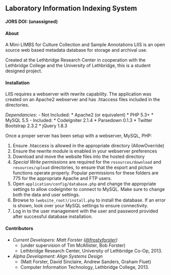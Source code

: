 ## Laboratory Information Indexing System

#### JORS DOI: (unassigned)

#### About

A Mini-LIMBS for Culture Collection and Sample Annotations
LIIS is an open source web based metadata database for storage and archival use.

Created at the Lethbridge Research Center in cooperation with the Lethbridge College and the University of Lethbridge, this is a student designed project.


#### Installation

LIIS requires a webserver with rewrite capability. The application was created on an Apache2 webserver and has .htaccess files included in the directories.

*Dependancies*:
	- Not Included:
		* Apache2 (or equivalent) 
		* PHP 5.3+
		* MySQL 5.5
	- Included:
		* CodeIgniter 2.1.4 
		* Parsedown 0.1.3
		* Twitter Bootstrap 2.3.2
		* jQuery 1.8.3

Once a proper server has been setup with a webserver, MySQL, PHP:

1. Ensure .htaccess is allowed in the appropriate directory (AllowOverride)
2. Ensure the rewrite module is enabled in your webserver preferences
3. Download and move the website files into the hosted directory
4. *Special Write permissions* are required for the `resources/download` and `resources/upload` directories, to ensure that the export and picture functions operate properly. Popular permissions for these folders are 775 for the appropriate Apache and FTP users.
5. Open `application/config/database.php` and change the appropriate settings to allow codeigniter to connect to MySQL. Make sure to change both the data and user settings.
6. Browse to `(website_root)/install.php` to install the database. If an error is shown, look over your MySQL settings to ensure connectivity.
7. Log in to the user management with the user and password provided after successful database installation.

#### Contributors

* *Current Developers:*
	*Matt Forster ([@frostyforster][1])*
	* (under supervision of Tim McAllister, Bob Forster)
	* Lethbridge Research Center, University of Lethbridge Co-Op, 2013.
* *Alpha Development:*
	*Align Systems Design*
	* (Matt Forster, David Sinclaire, Andrew Sanders, Graham Fluet)
	* Computer Information Technology, Lethbridge College, 2013.

[1]: https://twitter.com/frostyforster
